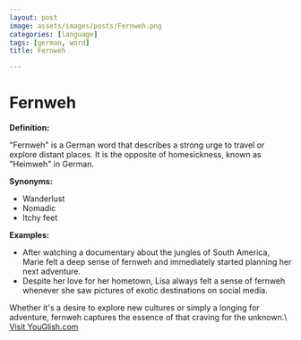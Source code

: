 ```yaml
---
layout: post
image: assets/images/posts/Fernweh.png
categories: [language]
tags: [german, word]
title: Fernweh

---
```


# Fernweh

**Definition:**

"Fernweh" is a German word that describes a strong urge to travel or explore distant places. It is the opposite of homesickness, known as "Heimweh" in German.

**Synonyms:**

- Wanderlust
- Nomadic 
- Itchy feet

**Examples:**

- After watching a documentary about the jungles of South America, Marie felt a deep sense of fernweh and immediately started planning her next adventure.
- Despite her love for her hometown, Lisa always felt a sense of fernweh whenever she saw pictures of exotic destinations on social media.

Whether it's a desire to explore new cultures or simply a longing for adventure, fernweh captures the essence of that craving for the unknown.\ <a id="yg-widget-0" class="youglish-widget" data-query="Fernweh" data-lang="german" data-components="8412" data-auto-start="0" data-bkg-color="theme_light" data-title="How%20to%20pronounce%20Fernweh%20in%20German"  rel="nofollow" href="https://youglish.com">Visit YouGlish.com</a><script async src="https://youglish.com/public/emb/widget.js" charset="utf-8"></script>